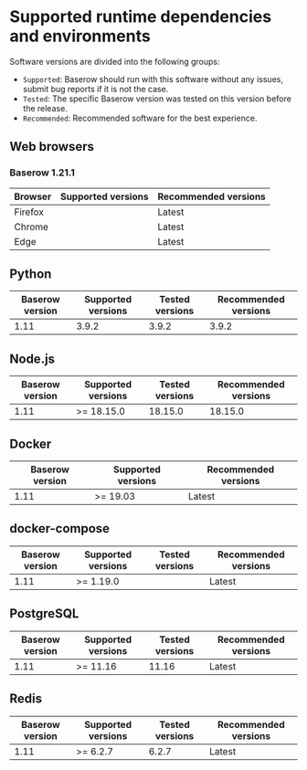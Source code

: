 # Supported runtime dependencies and environments

Software versions are divided into the following groups:

* `Supported`: Baserow should run with this software without any issues, submit bug
  reports if it is not the case.
* `Tested`: The specific Baserow version was tested on this version 
  before the release.
* `Recommended`: Recommended software for the best experience.  

## Web browsers

### Baserow 1.21.1

Browser         | Supported versions | Recommended versions
----------------|--------------------|--------------------
Firefox         |                    | Latest
Chrome          |                    | Latest
Edge            |                    | Latest

## Python

Baserow version | Supported versions | Tested versions | Recommended versions
----------------|--------------------|-----------------|---------------------
1.11            | 3.9.2             | 3.9.2          | 3.9.2

## Node.js

Baserow version | Supported versions | Tested versions | Recommended versions
----------------|--------------------|-----------------|---------------------
1.11            | >= 18.15.0         | 18.15.0         | 18.15.0

## Docker

Baserow version | Supported versions | Recommended versions
----------------|--------------------|---------------------
1.11            | >= 19.03           | Latest

## docker-compose

Baserow version | Supported versions | Tested versions | Recommended versions
----------------|--------------------|-----------------|---------------------
1.11            | >= 1.19.0          |                 | Latest

## PostgreSQL

Baserow version | Supported versions | Tested versions | Recommended versions
----------------|--------------------|-----------------|---------------------
1.11            | >= 11.16           |  11.16          | Latest

## Redis

Baserow version | Supported versions | Tested versions | Recommended versions
----------------|--------------------|-----------------|---------------------
1.11            | >= 6.2.7           |  6.2.7          | Latest





